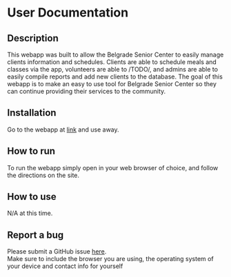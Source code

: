 # User Documentation

## Description  

This webapp was built to allow the Belgrade Senior Center to easily manage clients information and schedules.  Clients are able to schedule 
meals and classes via the app, volunteers are able to /TODO/, and admins are able to easily compile reports and add new clients to the database.
The goal of this webapp is to make an easy to use tool for Belgrade Senior Center so they can continue providing their services to the community.  

## Installation 

Go to the webapp at [link](https://bsc-development.firebaseapp.com/) and use away.

## How to run

To run the webapp simply open in your web browser of choice, and follow the directions on the site.

## How to use

N/A at this time.

## Report a bug

Please submit a GitHub issue [here](https://github.com/SpencerCornish/belgrade-senior-center/issues).  
Make sure to include the browser you are using, the operating system of your device and contact info for yourself
